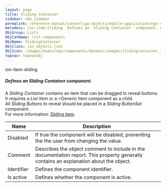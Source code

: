 ```yaml
---
layout: page
title: Sliding Container
sidebar: c8o_sidebar
permalink: reference-manual/convertigo-objects/mobile-application/ngx-components/list-components/sliding-container/
metadesc: ion-item-sliding  Defines an  Sliding Container  component. A  Sliding Container  contains an item that can be dragged to reveal buttons. It requires 
ObjGroup: Lists
ObjCatName: list-components
ObjName: SlidingContainer
ObjClass: ion_objects.json
ObjIcon: /images/beans/ngx/components/dynamic/images/slidingcontainer_32x32.png
topnav: topnavobj
---
```

ion-item-sliding<br/>

##### Defines an <i>Sliding Container</i> component.<br/>
A <i>Sliding Container</i> contains an item that can be dragged to reveal buttons.<br/>
It requires a <i>List Item</i> or a <Generic Item</i> component as a child.<br/>
All <i>Sliding Button</i>s to reveal should be placed in a <i>Sliding ButtonSet</i> component.<br/>
 For more information: <a href='https://ionic-docs-o31kiyk8l-ionic1.vercel.app/docs/api/item-sliding'>Sliding item</a>.

Name | Description 
--- | ---
Disabled | If true the component will be disabled, preventing the the user from changing the value.
Comment | Describes the object comment to include in the documentation report.  This property generally contains an explanation about the object. 
Identifier | Defines the component identifier.  
Is active | Defines whether the component is active. 

